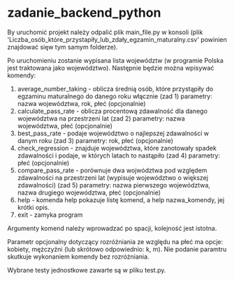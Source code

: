 # zadanie_backend_python
By uruchomić projekt należy odpalić plik main_file.py w konsoli (plik 'Liczba_osób_które_przystapiły_lub_zdały_egzamin_maturalny.csv' powinien znajdować sięw tym samym folderze).

Po uruchomieniu zostanie wypisana lista województw (w programie Polska jest traktowana jako województwo).
Następnie będzie można wpisywać komendy:

1) average_number_taking  - oblicza średnią osób, które przystąpiły do egzaminu maturalnego do danego roku włącznie (zad 1)
   parametry: nazwa województwa, rok, płeć (opcjonalnie)
2) calculate_pass_rate  - oblicza procentową zdawalność dla danego województwa na przestrzeni lat (zad 2)
   parametry: nazwa województwa, płeć (opcjonalnie)
3) best_pass_rate  - podaje województwo o najlepszej zdawalności w danym roku (zad 3)
   parametry: rok, płeć (opcjonalnie)
4) check_regression  - znajduje województwa, które zanotowały spadek zdawalności i podaje, w których latach to nastąpiło (zad 4)
   parametry: płeć (opcjonalnie)
5) compare_pass_rate  - porównuje dwa wojwództwa pod względem zdawalności na przestrzeni lat (wypisuje województwo o większej zdawalności)    (zad 5)
   parametry: nazwa pierwszego województwa, nazwa drugiego województwa, płeć (opcjonalnie)
6) help  - komenda help pokazuje listę komend, a help nazwa_komendy, jej krótki opis.
7) exit  - zamyka program

Argumenty komend należy wprowadzać po spacji, kolejność jest istotna.

Parametr opcjonalny dotyczący rozróżniania ze względu na płeć ma opcje:  kobiety, mężczyźni (lub skrótowo odpowiednio: k, m). Nie podanie paramtru skutkuje wykonaniem komendy bez rozróżniania.

Wybrane testy jednostkowe zawarte są w pliku test.py.




